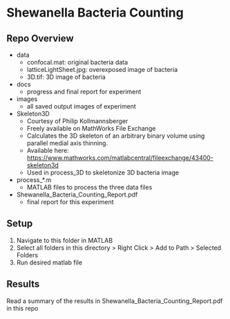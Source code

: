 # Shewanella Bacteria Counting

## Repo Overview
* data
	* confocal.mat: original bacteria data
	* latticeLightSheet.jpg: overexposed image of bacteria
	* 3D.tif: 3D image of bacteria
* docs
	* progress and final report for experiment
* images
	* all saved output images of experiment
* Skeleton3D
	* Courtesy of Philip Kollmannsberger
	* Freely available on MathWorks File Exchange
	* Calculates the 3D skeleton of an arbitrary binary volume using parallel medial axis thinning.
	* Available here: https://www.mathworks.com/matlabcentral/fileexchange/43400-skeleton3d
	* Used in process_3D to skeletonize 3D bacteria image
* process_*.m
	* MATLAB files to process the three data files
* Shewanella_Bacteria_Counting_Report.pdf 
	* final report for this experiment

## Setup
1. Navigate to this folder in MATLAB
2. Select all folders in this directory > Right Click > Add to Path > Selected Folders
3. Run desired matlab file

## Results
Read a summary of the results in Shewanella_Bacteria_Counting_Report.pdf in this repo
